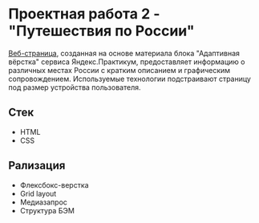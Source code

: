 # Проектная работа 2 - "Путешествия по России"

[Веб-страница](https://Dumisel/githib.io/russian-travel/), созданная на основе материала блока "Адаптивная вёрстка" сервиса Яндекс.Практикум, предоставляет информацию о различных местах России с кратким описанием и графическим сопровождением. Используемые технологии подстраивают страницу под размер устройства пользователя.

## Стек

- HTML
- CSS

## Рализация

- Флексбокс-верстка
- Grid layout
- Медиазапрос
- Структура БЭМ
